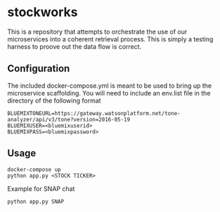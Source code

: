 # stockworks
This is a repository that attempts to orchestrate the use of our microservices
into a coherent retrieval process.  This is simply a testing harness to proove out
the data flow is correct.


## Configuration
The included docker-compose.yml is meant to be used to bring up the microservice
scaffolding. You will need to include an env.list file in the directory of the following
format

    BLUEMIXTONEURL=https://gateway.watsonplatform.net/tone-analyzer/api/v3/tone?version=2016-05-19
    BLUEMIXUSER=<bluemixuserid>
    BLUEMIXPASS=<bluemixpassword>

## Usage

    docker-compose up
    python app.py <STOCK TICKER>

Example for SNAP chat

    python app.py SNAP

